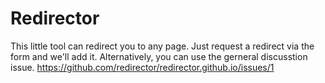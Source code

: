 # Redirector
This little tool can redirect you to any page. Just request a redirect via the form and we'll add it. Alternatively, you can use the gerneral discusstion issue. https://github.com/redirector/redirector.github.io/issues/1
